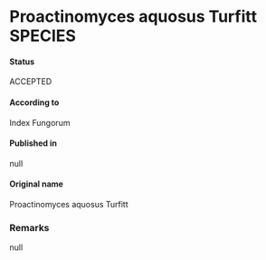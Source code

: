 Proactinomyces aquosus Turfitt SPECIES
=======

#### Status
ACCEPTED

#### According to
Index Fungorum

#### Published in
null

#### Original name
Proactinomyces aquosus Turfitt

### Remarks
null